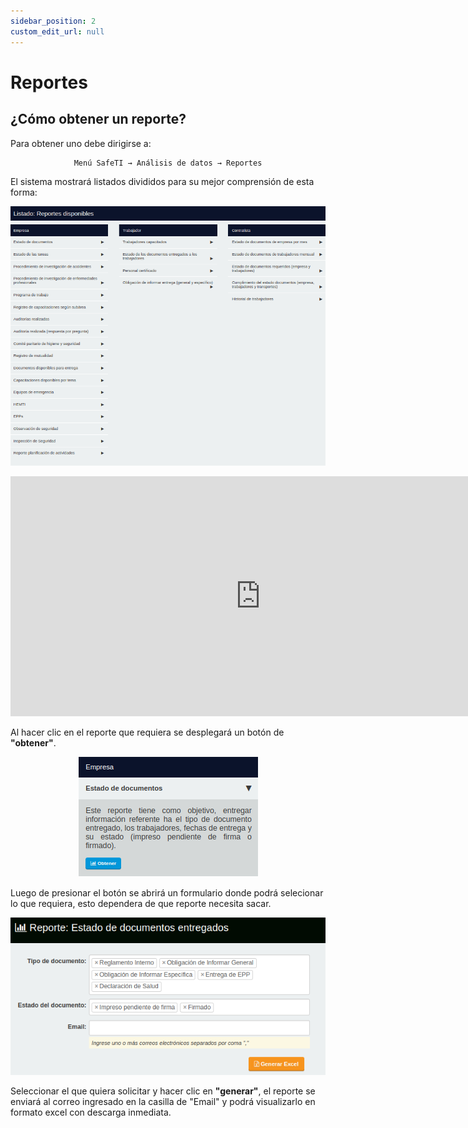 ```yaml
---
sidebar_position: 2
custom_edit_url: null
---
```

# Reportes
## ¿Cómo obtener un reporte?
Para obtener uno debe dirigirse a:

<div align="center">

```bash
Menú SafeTI → Análisis de datos → Reportes
```
</div>

El sistema mostrará listados divididos para su mejor comprensión de esta forma:

<div align="center">

![listado](/img/img_manual/img_analisis_datos/2023-09-22_09-59.png)

</div>

<div align="center">

<iframe width="800" height="384" src="https://www.youtube.com/embed/O_64C4Pf2kI?si=Y1EiWpYeRqlskCKD" title="YouTube video player" frameborder="0" allow="accelerometer; autoplay; clipboard-write; encrypted-media; gyroscope; picture-in-picture; web-share" allowfullscreen></iframe>

</div>

Al hacer clic en el reporte que requiera se desplegará un botón de **"obtener"**.

<div align="center">

![botón](/img/img_manual/img_analisis_datos/2023-09-22_10-00.png)

</div>

Luego de presionar el botón se abrirá un formulario donde podrá selecionar lo que requiera, esto dependera de que reporte necesita sacar.

<div align="center">

![formulario](/img/img_manual/img_analisis_datos/2023-09-22_10-01.png)

</div>

Seleccionar el que quiera solicitar y hacer clic en **"generar"**, el reporte se enviará al correo ingresado en la casilla de "Email" y podrá visualizarlo en formato excel con descarga inmediata.

